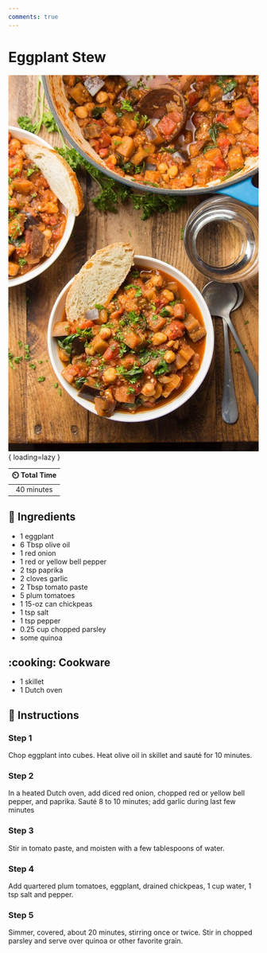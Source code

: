 ```yaml
---
comments: true
---
```

# Eggplant Stew

![Eggplant Stew](../assets/images/eggplant-stew.jpg){ loading=lazy }

| :timer_clock: Total Time |
|:-----------------------: |
| 40 minutes |

## :salt: Ingredients

- 1 eggplant
- 6 Tbsp olive oil
- 1 red onion
- 1 red or yellow bell pepper
- 2 tsp paprika
- 2 cloves garlic
- 2 Tbsp tomato paste
- 5 plum tomatoes
- 1 15-oz can chickpeas
- 1 tsp salt
- 1 tsp pepper
- 0.25 cup chopped parsley
- some quinoa

## :cooking: Cookware

- 1 skillet
- 1 Dutch oven

## :pencil: Instructions

### Step 1

Chop eggplant into cubes. Heat olive oil in skillet and sauté for 10 minutes.

### Step 2

In a heated Dutch oven, add diced red onion, chopped red or yellow bell pepper, and paprika. Sauté 8 to 10 minutes; add
garlic during last few minutes

### Step 3

Stir in tomato paste, and moisten with a few tablespoons of water.

### Step 4

Add quartered plum tomatoes, eggplant, drained chickpeas, 1 cup water, 1 tsp salt and pepper.

### Step 5

Simmer, covered, about 20 minutes, stirring once or twice. Stir in chopped parsley and serve over quinoa or other
favorite grain.
